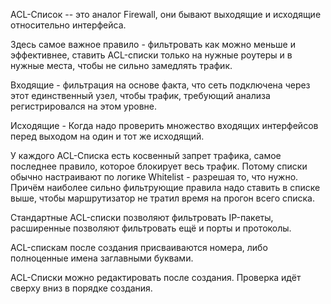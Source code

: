 ACL-Список -- это аналог Firewall, они бывают выходящие и исходящие относительно интерфейса.

Здесь самое важное правило - фильтровать как можно меньше и эффективнее, ставить ACL-списки только на нужные роутеры и в нужные места, чтобы не сильно замедлять трафик.

Входящие - фильтрация на основе факта, что сеть подключена через этот единственный узел, чтобы трафик, требующий анализа регистрировался на этом уровне.

Исходящие - Когда надо проверить множество входящих интерфейсов перед выходом на один и тот же исходящий.

У каждого ACL-Списка есть косвенный запрет трафика, самое последнее правило, которое блокирует весь трафик. Потому списки обычно настраивают по логике Whitelist - разрешая то, что нужно. Причём наиболее сильно фильтрующие правила надо ставить в списке выше, чтобы маршрутизатор не тратил время на прогон всего списка.

Стандартные ACL-списки позволяют фильтровать IP-пакеты, расширенные позволяют фильтровать ещё и порты и протоколы.

ACL-спискам после создания присваиваются номера, либо полноценные имена заглавными буквами.

ACL-Списки можно редактировать после создания.
Проверка идёт сверху вниз в порядке создания.